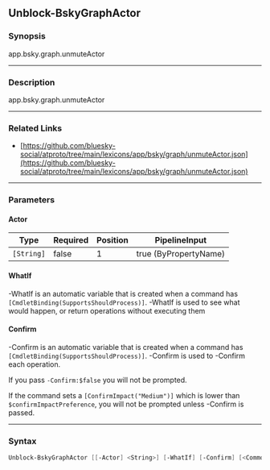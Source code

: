 Unblock-BskyGraphActor
----------------------




### Synopsis
app.bsky.graph.unmuteActor



---


### Description

app.bsky.graph.unmuteActor



---


### Related Links
* [https://github.com/bluesky-social/atproto/tree/main/lexicons/app/bsky/graph/unmuteActor.json](https://github.com/bluesky-social/atproto/tree/main/lexicons/app/bsky/graph/unmuteActor.json)





---


### Parameters
#### **Actor**




|Type      |Required|Position|PipelineInput        |
|----------|--------|--------|---------------------|
|`[String]`|false   |1       |true (ByPropertyName)|



#### **WhatIf**
-WhatIf is an automatic variable that is created when a command has ```[CmdletBinding(SupportsShouldProcess)]```.
-WhatIf is used to see what would happen, or return operations without executing them
#### **Confirm**
-Confirm is an automatic variable that is created when a command has ```[CmdletBinding(SupportsShouldProcess)]```.
-Confirm is used to -Confirm each operation.

If you pass ```-Confirm:$false``` you will not be prompted.


If the command sets a ```[ConfirmImpact("Medium")]``` which is lower than ```$confirmImpactPreference```, you will not be prompted unless -Confirm is passed.



---


### Syntax
```PowerShell
Unblock-BskyGraphActor [[-Actor] <String>] [-WhatIf] [-Confirm] [<CommonParameters>]
```
